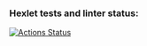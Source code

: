 ### Hexlet tests and linter status:
[![Actions Status](https://github.com/MadMan2k/java-project-lvl3/workflows/hexlet-check/badge.svg)](https://github.com/MadMan2k/java-project-lvl3/actions)